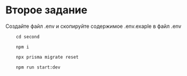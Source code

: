 # Второе задание

<p>Создайте файл .env и скопируйте содержимое .env.exaple в файл .env</p>

```
    cd second
```

```
    npm i
```

```
    npx prisma migrate reset
```

```
    npm run start:dev
```



